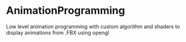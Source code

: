 # AnimationProgramming
Low level animation programming with custom algorithm and shaders to display animations from .FBX using opengl
